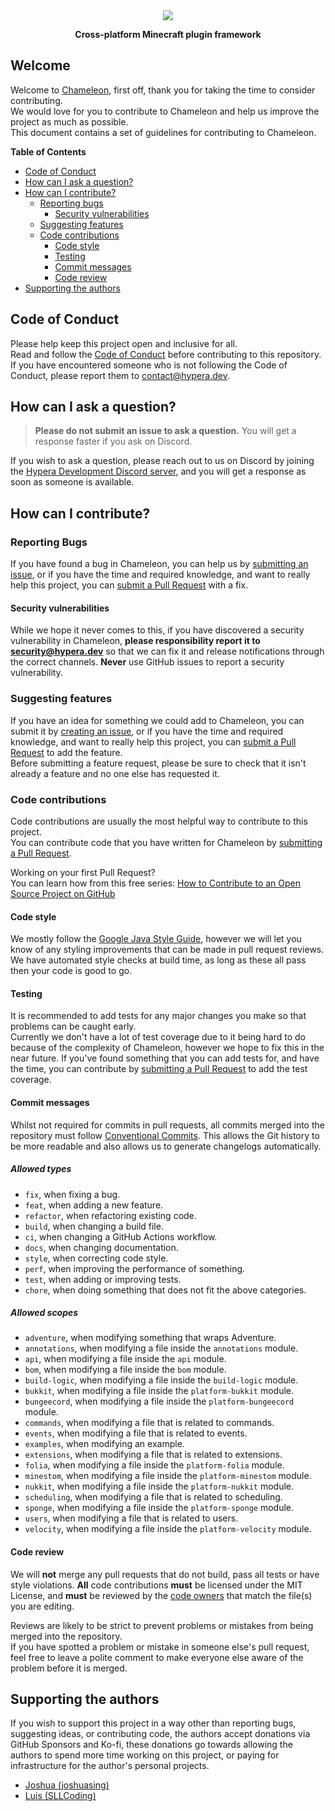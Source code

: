<div align="center">
    <img src="https://i.hypera.dev/assets/chameleon@750x150.png" />
    <p><strong>Cross-platform Minecraft plugin framework</strong></p>
</div>

## Welcome
Welcome to [Chameleon](https://github.com/ChameleonFramework/Chameleon), first off, thank you for taking the time to consider contributing.  
We would love for you to contribute to Chameleon and help us improve the project as much as possible.  
This document contains a set of guidelines for contributing to Chameleon.

**Table of Contents**
- [Code of Conduct](#code-of-conduct)
- [How can I ask a question?](#how-can-i-ask-a-question)
- [How can I contribute?](#how-can-i-contribute)
    - [Reporting bugs](#reporting-bugs)
        - [Security vulnerabilities](#security-vulnerabilities)
    - [Suggesting features](#suggesting-features)
    - [Code contributions](#code-contributions)
        - [Code style](#code-style)
        - [Testing](#testing)
        - [Commit messages](#commit-messages)
        - [Code review](#code-review)
- [Supporting the authors](#supporting-the-authors)

## Code of Conduct
Please help keep this project open and inclusive for all.  
Read and follow the [Code of Conduct](https://github.com/ChameleonFramework/.github/blob/main/CODE_OF_CONDUCT.md) before contributing to this repository.  
If you have encountered someone who is not following the Code of Conduct, please report them to [contact@hypera.dev](mailto:contact@hypera.dev).

## How can I ask a question?
> **Please do not submit an issue to ask a question.** You will get a response faster if you ask on
> Discord.

If you wish to ask a question, please reach out to us on Discord by joining
the [Hypera Development Discord server](https://discord.hypera.dev/), and you will get a response as soon as someone is available.

## How can I contribute?

### Reporting Bugs
If you have found a bug in Chameleon, you can help us by [submitting an issue](https://github.com/ChameleonFramework/Chameleon/issues/new?template=bug_report.yml), or if you have the time and required knowledge, and want to really help this project, you can [submit a Pull Request](https://github.com/ChameleonFramework/Chameleon/compare) with a fix.

#### Security vulnerabilities
While we hope it never comes to this, if you have discovered a security vulnerability in Chameleon, 
**please responsibility report it to [security@hypera.dev](mailto:security@hypera.dev)**
so that we can fix it and release notifications through the correct channels. **Never** use GitHub issues to report a security vulnerability.

### Suggesting features
If you have an idea for something we could add to Chameleon, you can submit it by [creating an issue](https://github.com/ChameleonFramework/Chameleon/issues/new?template=feature_request.yml), or if you have the time and required knowledge, and want to really help this project, you can [submit a Pull Request](https://github.com/ChameleonFramework/Chameleon/compare) to add the feature.  
Before submitting a feature request, please be sure to check that it isn't already a feature and no one else has requested it.

### Code contributions
Code contributions are usually the most helpful way to contribute to this project.  
You can contribute code that you have written for Chameleon by [submitting a Pull Request](https://github.com/ChameleonFramework/Chameleon/compare).

Working on your first Pull Request?  
You can learn how from this free series: [How to Contribute to an Open Source Project on GitHub](https://kcd.im/pull-request)

#### Code style
We mostly follow the [Google Java Style Guide](https://google.github.io/styleguide/javaguide.html), however we will let you know of any styling improvements that can be made in pull request reviews.
We have automated style checks at build time, as long as these all pass then your code is good to go.

#### Testing
It is recommended to add tests for any major changes you make so that problems can be caught early.  
Currently we don't have a lot of test coverage due to it being hard to do because of the complexity of Chameleon, however we hope to fix this in the near future. If you've found something that you can add tests for, and have the time, you can contribute by [submitting a Pull Request](https://github.com/ChameleonFramework/Chameleon/compare) to add the test coverage.

#### Commit messages
Whilst not required for commits in pull requests, all commits merged into the repository must follow [Conventional Commits](https://www.conventionalcommits.org/en/v1.0.0/).
This allows the Git history to be more readable and also allows us to generate changelogs automatically.

##### Allowed types
 - `fix`, when fixing a bug.
 - `feat`, when adding a new feature.
 - `refactor`, when refactoring existing code.
 - `build`, when changing a build file.
 - `ci`, when changing a GitHub Actions workflow.
 - `docs`, when changing documentation.
 - `style`, when correcting code style.
 - `perf`, when improving the performance of something.
 - `test`, when adding or improving tests.
 - `chore`, when doing something that does not fit the above categories.

##### Allowed scopes
 - `adventure`, when modifying something that wraps Adventure.
 - `annotations`, when modifying a file inside the `annotations` module.
 - `api`, when modifying a file inside the `api` module.
 - `bom`, when modifying a file inside the `bom` module.
 - `build-logic`, when modifying a file inside the `build-logic` module.
 - `bukkit`, when modifying a file inside the `platform-bukkit` module.
 - `bungeecord`, when modifying a file inside the `platform-bungeecord` module.
 - `commands`, when modifying a file that is related to commands.
 - `events`, when modifying a file that is related to events.
 - `examples`, when modifying an example.
 - `extensions`, when modifying a file that is related to extensions.
 - `folia`, when modifying a file inside the `platform-folia` module.
 - `minestom`, when modifying a file inside the `platform-minestom` module.
 - `nukkit`, when modifying a file inside the `platform-nukkit` module.
 - `scheduling`, when modifying a file that is related to scheduling.
 - `sponge`, when modifying a file inside the `platform-sponge` module.
 - `users`, when modifying a file that is related to users.
 - `velocity`, when modifying a file inside the `platform-velocity` module.

#### Code review
We will **not** merge any pull requests that do not build, pass all tests or have style violations.
**All** code contributions **must** be licensed under the MIT License, and **must** be reviewed by the [code owners](https://github.com/ChameleonFramework/Chameleon/blob/main/.github/CODEOWNERS) that match the file(s) you are editing.

Reviews are likely to be strict to prevent problems or mistakes from being merged into the repository.  
If you have spotted a problem or mistake in someone else's pull request, feel free to leave a polite comment to make everyone else aware of the problem before it is merged.

## Supporting the authors
If you wish to support this project in a way other than reporting bugs, suggesting ideas, or contributing code, the authors accept donations via GitHub Sponsors and Ko-fi, these donations go towards allowing the authors to spend more time working on this project, or paying for infrastructure for the author's personal projects.
 - [Joshua (joshuasing)](https://github.com/sponsors/joshuasing)
 - [Luis (SLLCoding)](https://ko-fi.com/SLLCoding)